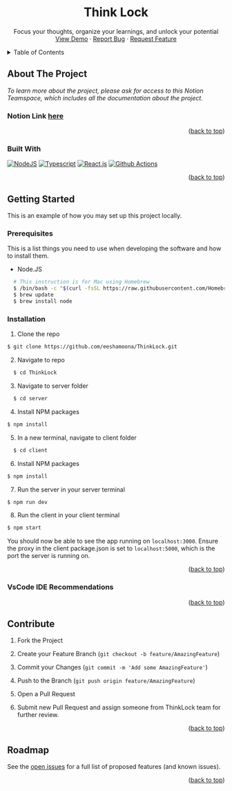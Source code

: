 <a name="readme-top"></a>

<!-- PROJECT LOGO -->
<br />
<div align="center">

  <h1 align="center">Think Lock</h1>

  <p align="center">
    Focus your thoughts, organize your learnings, and unlock your potential
    <br />
    <a href="https://github.com/eeshamoona/ThinkLock">View Demo</a>
    ·
    <a href="https://github.com/eeshamoona/ThinkLock/issues">Report Bug</a>
    ·
    <a href="https://github.com/eeshamoona/ThinkLock/issues">Request Feature</a>
  </p>
</div>

<!-- TABLE OF CONTENTS -->
<details>
  <summary>Table of Contents</summary>
  <ol>
    <li>
      <a href="#about-the-project">About The Project</a>
    </li>
    <li>
      <a href="#getting-started">Getting Started</a>
      <ul>
        <li><a href="#prerequisites">Prerequisites</a></li>
        <li><a href="#installation">Installation</a></li>
        <li><a href="#vscode-ide-recommendations">VsCode IDE Recommendations</a></li>
      </ul>
    </li>
    <li><a href="#contribute">Contribute</a></li>
    <li><a href="#roadmap">Roadmap</a></li>
  </ol>
</details>

<!-- ABOUT THE PROJECT -->

## About The Project

<i>
To learn more about the project, please ask for access to this Notion Teamspace, which includes all the documentation about the project. </i>

<br/>

### Notion Link [here][notion-url]

<p align="right">(<a href="#readme-top">back to top</a>)</p>

### Built With

[![NodeJS][node-shield]][node-url]
[![Typescript][typescript-shield]][typescript-url]
[![React.js][React.js]][React-url]
[![Github Actions][githubActions-shield]][githubActions-url]

<p align="right">(<a href="#readme-top">back to top</a>)</p>

<!-- GETTING STARTED -->

## Getting Started

This is an example of how you may set up this project locally.

### Prerequisites

This is a list things you need to use when developing the software and how to install them.

- Node.JS

```sh
  # This instruction is for Mac using Homebrew
  $ /bin/bash -c "$(curl -fsSL https://raw.githubusercontent.com/Homebrew/install/HEAD/install.sh)"
  $ brew update
  $ brew install node
```

### Installation

1. Clone the repo

```sh
$ git clone https://github.com/eeshamoona/ThinkLock.git
```

2. Navigate to repo

```sh
  $ cd ThinkLock
```

3. Navigate to server folder

```sh
  $ cd server
```

4. Install NPM packages

```sh
$ npm install
```

5. In a new terminal, navigate to client folder

```sh
  $ cd client
```

6. Install NPM packages

```sh
$ npm install
```

7. Run the server in your server terminal

```sh
$ npm run dev
```

8. Run the client in your client terminal

```sh
$ npm start
```

You should now be able to see the app running on `localhost:3000`. Ensure the proxy in the client package.json is set to `localhost:5000`, which is the port the server is running on.

<p align="right">(<a href="#readme-top">back to top</a>)</p>

### VsCode IDE Recommendations

<p align="right">(<a href="#readme-top">back to top</a>)</p>

<!-- CONTRIBUTE -->

## Contribute

1. Fork the Project

2. Create your Feature Branch (`git checkout -b feature/AmazingFeature`)

3. Commit your Changes (`git commit -m 'Add some AmazingFeature'`)

4. Push to the Branch (`git push origin feature/AmazingFeature`)

5. Open a Pull Request

6. Submit new Pull Request and assign someone from ThinkLock team for further review.

<p align="right">(<a href="#readme-top">back to top</a>)</p>

<!-- ROADMAP -->

## Roadmap

See the [open issues](https://github.com/eeshamoona/ThinkLock/issues) for a full list of proposed features (and known issues).

<p align="right">(<a href="#readme-top">back to top</a>)</p>

[node-shield]: https://img.shields.io/badge/Node.js-43853D?style=for-the-badge&logo=node.js&logoColor=white
[node-url]: https://nodejs.org/en
[typescript-shield]: https://img.shields.io/badge/TypeScript-007ACC?style=for-the-badge&logo=typescript&logoColor=white
[githubActions-shield]: https://img.shields.io/badge/GitHub_Actions-2088FF?style=for-the-badge&logo=github-actions&logoColor=white
[githubActions-url]: https://docs.github.com/en/actions
[typescript-url]: https://www.typescriptlang.org/
[storybook-shield]: https://cdn.jsdelivr.net/gh/storybookjs/brand@main/badge/badge-storybook.svg
[storybook-url]: https://storybook.js.org/
[react.js]: https://img.shields.io/badge/React-20232A?style=for-the-badge&logo=react&logoColor=61DAFB
[react-url]: https://reactjs.org/
[notion-url]: https://www.notion.so/be879357d0e443c0b436ca44a82b79ff?v=72d8c37e1c1e4c1eb16eb44327cdb617

